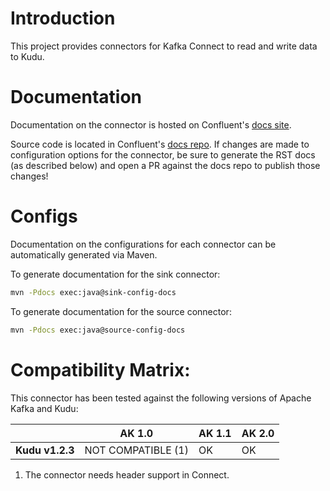 # Introduction

This project provides connectors for Kafka Connect to read and write data to Kudu.

# Documentation

Documentation on the connector is hosted on Confluent's
[docs site](https://docs.confluent.io/current/connect/kafka-connect-kudu/).

Source code is located in Confluent's
[docs repo](https://github.com/confluentinc/docs/tree/master/connect/kafka-connect-kudu). If changes
are made to configuration options for the connector, be sure to generate the RST docs (as described
below) and open a PR against the docs repo to publish those changes!

# Configs

Documentation on the configurations for each connector can be automatically generated via Maven.

To generate documentation for the sink connector:
```bash
mvn -Pdocs exec:java@sink-config-docs
```

To generate documentation for the source connector:
```bash
mvn -Pdocs exec:java@source-config-docs
```

# Compatibility Matrix:

This connector has been tested against the following versions of Apache Kafka
and Kudu:

|                          | AK 1.0             | AK 1.1        | AK 2.0        |
| ------------------------ | ------------------ | ------------- | ------------- |
| **Kudu v1.2.3** | NOT COMPATIBLE (1) | OK            | OK            |

1. The connector needs header support in Connect.
